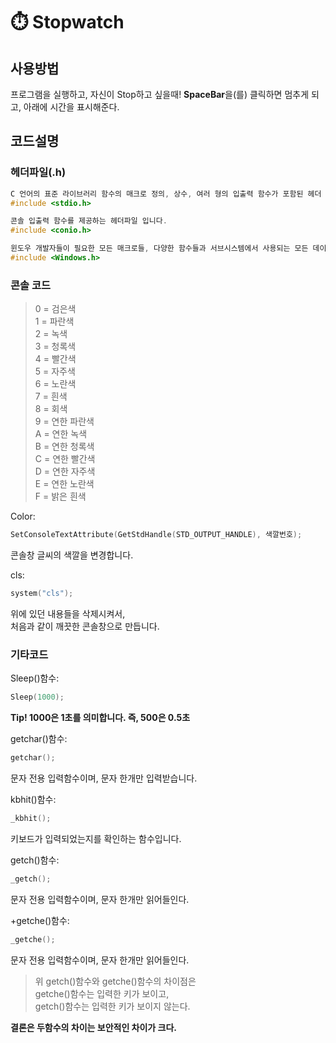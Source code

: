# ⏱️ Stopwatch

## 사용방법

프로그램을 실행하고, 자신이 Stop하고 싶을때!
**SpaceBar**을(를) 클릭하면 멈추게 되고,
아래에 시간을 표시해준다.

## 코드설명

### 헤더파일(.h)
```C++
C 언어의 표준 라이브러리 함수의 매크로 정의, 상수, 여러 형의 입출력 함수가 포함된 헤더 파일입니다.
#include <stdio.h>

콘솔 입출력 함수를 제공하는 헤더파일 입니다.
#include <conio.h>

윈도우 개발자들이 필요한 모든 매크로들, 다양한 함수들과 서브시스템에서 사용되는 모든 데이터 타입들 그리고 윈도우 API의 함수들을 위한 정의를 포함하는 윈도우의 C 및 C++ 헤더 파일입니다.
#include <Windows.h>
```

### 콘솔 코드

> 0 = 검은색    
> 1 = 파란색    
> 2 = 녹색    
> 3 = 청록색    
> 4 = 빨간색    
> 5 = 자주색    
> 6 = 노란색    
> 7 = 흰색    
> 8 = 회색    
> 9 = 연한 파란색    
> A = 연한 녹색    
> B = 연한 청록색    
> C = 연한 빨간색    
> D = 연한 자주색    
> E = 연한 노란색    
> F = 밝은 흰색    

Color:
```C++
SetConsoleTextAttribute(GetStdHandle(STD_OUTPUT_HANDLE), 색깔번호);
```
콘솔창 글씨의 색깔을 변경합니다.

cls:
```C++
system("cls");
```
위에 있던 내용들을 삭제시켜서,   
처음과 같이 깨끗한 콘솔창으로 만듭니다.

### 기타코드

Sleep()함수:
```C++
Sleep(1000);
```
**Tip! 1000은 1초를 의미합니다. 즉, 500은 0.5초**

getchar()함수:
```C++
getchar();
```
문자 전용 입력함수이며, 문자 한개만 입력받습니다.

kbhit()함수:
```C++
_kbhit();
```
키보드가 입력되었는지를 확인하는 함수입니다.

getch()함수:
```C++
_getch();
```
문자 전용 입력함수이며, 문자 한개만 읽어들인다.   

+getche()함수:
```C++
_getche();
```
문자 전용 입력함수이며, 문자 한개만 읽어들인다.   

> 위 getch()함수와 getche()함수의 차이점은   
> getche()함수는 입력한 키가 보이고,   
> getch()함수는 입력한 키가 보이지 않는다.   

**결론은 두함수의 차이는 보안적인 차이가 크다.**
